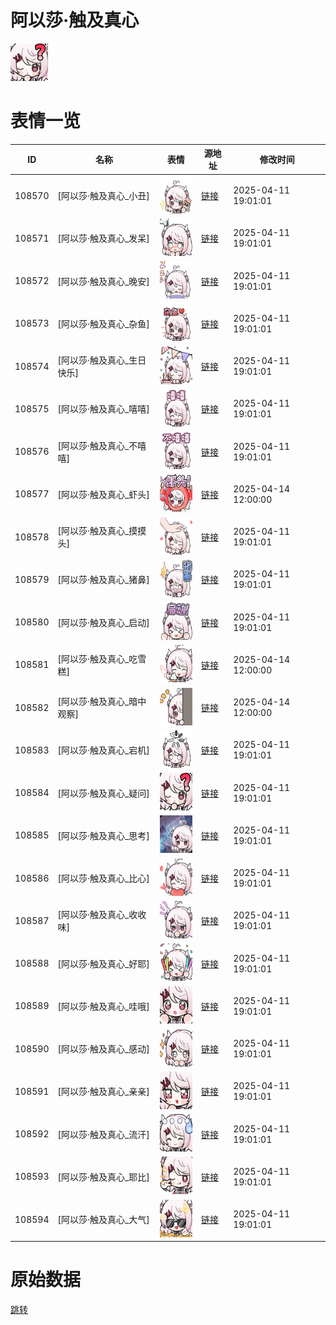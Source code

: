 # 阿以莎·触及真心

<img src="./cover.png" height="60" alt="cover" />

# 表情一览

|ID|名称|表情|源地址|修改时间|
|----|----|----|----|----|
|108570|[阿以莎·触及真心_小丑]|<img src="./pic/108570_%5B阿以莎·触及真心_小丑%5D.png" height="60" alt="小丑"/>|[链接](https://i0.hdslb.com/bfs/garb/bbab1324f07947417ef0a8d6a3ca74d49c6a554d.png)|2025-04-11 19:01:01|
|108571|[阿以莎·触及真心_发呆]|<img src="./pic/108571_%5B阿以莎·触及真心_发呆%5D.png" height="60" alt="发呆"/>|[链接](https://i0.hdslb.com/bfs/garb/c4114d481b6c6874a85ef8f20937a2f28fff93af.png)|2025-04-11 19:01:01|
|108572|[阿以莎·触及真心_晚安]|<img src="./pic/108572_%5B阿以莎·触及真心_晚安%5D.png" height="60" alt="晚安"/>|[链接](https://i0.hdslb.com/bfs/garb/2cb150c941d372e8a104d4d3d028efd005f5b6eb.png)|2025-04-11 19:01:01|
|108573|[阿以莎·触及真心_杂鱼]|<img src="./pic/108573_%5B阿以莎·触及真心_杂鱼%5D.png" height="60" alt="杂鱼"/>|[链接](https://i0.hdslb.com/bfs/garb/b8b5734796b602d849d9566288d15a561e98dca2.png)|2025-04-11 19:01:01|
|108574|[阿以莎·触及真心_生日快乐]|<img src="./pic/108574_%5B阿以莎·触及真心_生日快乐%5D.png" height="60" alt="生日快乐"/>|[链接](https://i0.hdslb.com/bfs/garb/00c75ab361bca5c763e83f40608f8a7b26dc64cb.png)|2025-04-11 19:01:01|
|108575|[阿以莎·触及真心_嘻嘻]|<img src="./pic/108575_%5B阿以莎·触及真心_嘻嘻%5D.png" height="60" alt="嘻嘻"/>|[链接](https://i0.hdslb.com/bfs/garb/726668c50d0e57d88a1fe40ea5c16f78002c9246.png)|2025-04-11 19:01:01|
|108576|[阿以莎·触及真心_不嘻嘻]|<img src="./pic/108576_%5B阿以莎·触及真心_不嘻嘻%5D.png" height="60" alt="不嘻嘻"/>|[链接](https://i0.hdslb.com/bfs/garb/3fe8c038a0a80ba1bb71304ab115fa344bcad566.png)|2025-04-11 19:01:01|
|108577|[阿以莎·触及真心_虾头]|<img src="./pic/108577_%5B阿以莎·触及真心_虾头%5D.png" height="60" alt="虾头"/>|[链接](https://i0.hdslb.com/bfs/garb/380626685193bfa722b057f56c324c912c1afb6a.png)|2025-04-14 12:00:00|
|108578|[阿以莎·触及真心_摸摸头]|<img src="./pic/108578_%5B阿以莎·触及真心_摸摸头%5D.png" height="60" alt="摸摸头"/>|[链接](https://i0.hdslb.com/bfs/garb/3ac63f29e10bc849bc95bcf3a09f11a7407b0c23.png)|2025-04-11 19:01:01|
|108579|[阿以莎·触及真心_猪鼻]|<img src="./pic/108579_%5B阿以莎·触及真心_猪鼻%5D.png" height="60" alt="猪鼻"/>|[链接](https://i0.hdslb.com/bfs/garb/5779940f23900bbebb448ad74c5c3b790b622a56.png)|2025-04-11 19:01:01|
|108580|[阿以莎·触及真心_启动]|<img src="./pic/108580_%5B阿以莎·触及真心_启动%5D.png" height="60" alt="启动"/>|[链接](https://i0.hdslb.com/bfs/garb/fec31de7124f6962d6a7d18f76e5707f47a277fa.png)|2025-04-11 19:01:01|
|108581|[阿以莎·触及真心_吃雪糕]|<img src="./pic/108581_%5B阿以莎·触及真心_吃雪糕%5D.png" height="60" alt="吃雪糕"/>|[链接](https://i0.hdslb.com/bfs/garb/b31112d07a66c4893bc072f1a7d15e269a401456.png)|2025-04-14 12:00:00|
|108582|[阿以莎·触及真心_暗中观察]|<img src="./pic/108582_%5B阿以莎·触及真心_暗中观察%5D.png" height="60" alt="暗中观察"/>|[链接](https://i0.hdslb.com/bfs/garb/4e487c2c5126d4c70ac2f7f43637610e449f4c39.png)|2025-04-14 12:00:00|
|108583|[阿以莎·触及真心_宕机]|<img src="./pic/108583_%5B阿以莎·触及真心_宕机%5D.png" height="60" alt="宕机"/>|[链接](https://i0.hdslb.com/bfs/garb/7edc8f0c0119aef5dc75dc43bc6b67d0b6c9a490.png)|2025-04-11 19:01:01|
|108584|[阿以莎·触及真心_疑问]|<img src="./pic/108584_%5B阿以莎·触及真心_疑问%5D.png" height="60" alt="疑问"/>|[链接](https://i0.hdslb.com/bfs/garb/55b3179cbaabbb68fa3f7ab4fcc96b7822b7c0a3.png)|2025-04-11 19:01:01|
|108585|[阿以莎·触及真心_思考]|<img src="./pic/108585_%5B阿以莎·触及真心_思考%5D.png" height="60" alt="思考"/>|[链接](https://i0.hdslb.com/bfs/garb/1d95468bf7b61086e9e3236543b4af9ae3d34f12.png)|2025-04-11 19:01:01|
|108586|[阿以莎·触及真心_比心]|<img src="./pic/108586_%5B阿以莎·触及真心_比心%5D.png" height="60" alt="比心"/>|[链接](https://i0.hdslb.com/bfs/garb/29de1d64858ba6c599e3d39c26b7d26850e04279.png)|2025-04-11 19:01:01|
|108587|[阿以莎·触及真心_收收味]|<img src="./pic/108587_%5B阿以莎·触及真心_收收味%5D.png" height="60" alt="收收味"/>|[链接](https://i0.hdslb.com/bfs/garb/491b8ec7d8e6f65311227ba0af5a80a210f876d6.png)|2025-04-11 19:01:01|
|108588|[阿以莎·触及真心_好耶]|<img src="./pic/108588_%5B阿以莎·触及真心_好耶%5D.png" height="60" alt="好耶"/>|[链接](https://i0.hdslb.com/bfs/garb/0afe959008b374e2bd9fb01bd3e64e28389a5143.png)|2025-04-11 19:01:01|
|108589|[阿以莎·触及真心_哇哦]|<img src="./pic/108589_%5B阿以莎·触及真心_哇哦%5D.png" height="60" alt="哇哦"/>|[链接](https://i0.hdslb.com/bfs/garb/e5679bbca2eea41140ad0c6a2b448bd82f1c93be.png)|2025-04-11 19:01:01|
|108590|[阿以莎·触及真心_感动]|<img src="./pic/108590_%5B阿以莎·触及真心_感动%5D.png" height="60" alt="感动"/>|[链接](https://i0.hdslb.com/bfs/garb/37a523e272d477cb8f1c2e177e3a0e63f3170615.png)|2025-04-11 19:01:01|
|108591|[阿以莎·触及真心_亲亲]|<img src="./pic/108591_%5B阿以莎·触及真心_亲亲%5D.png" height="60" alt="亲亲"/>|[链接](https://i0.hdslb.com/bfs/garb/98afdd87e540c221337e4ac010f7d8300681e30d.png)|2025-04-11 19:01:01|
|108592|[阿以莎·触及真心_流汗]|<img src="./pic/108592_%5B阿以莎·触及真心_流汗%5D.png" height="60" alt="流汗"/>|[链接](https://i0.hdslb.com/bfs/garb/27352a41084738fd9022d5b09bcca3f0579f73e3.png)|2025-04-11 19:01:01|
|108593|[阿以莎·触及真心_耶比]|<img src="./pic/108593_%5B阿以莎·触及真心_耶比%5D.png" height="60" alt="耶比"/>|[链接](https://i0.hdslb.com/bfs/garb/bb30d647514ef52f5c5f771b546ebffe24024e0f.png)|2025-04-11 19:01:01|
|108594|[阿以莎·触及真心_大气]|<img src="./pic/108594_%5B阿以莎·触及真心_大气%5D.png" height="60" alt="大气"/>|[链接](https://i0.hdslb.com/bfs/garb/bd177528d05c336b51a6245ef1c2f63e4ce417e8.png)|2025-04-11 19:01:01|

# 原始数据

[跳转](./raw.json)

